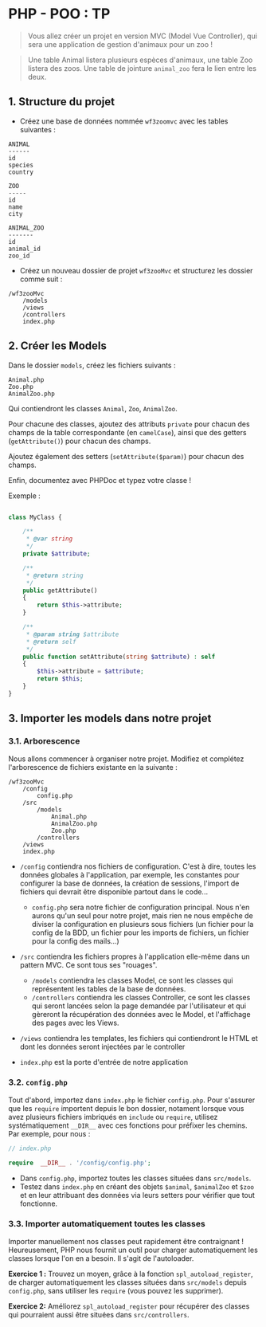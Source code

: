 # PHP - POO : TP

> Vous allez créer un projet en version MVC (Model Vue Controller), qui sera une application de gestion d'animaux pour un zoo !

> Une table Animal listera plusieurs espèces d'animaux, une table Zoo listera des zoos. Une table de jointure `animal_zoo` fera le lien entre les deux.

## 1. Structure du projet

- Créez une base de données nommée `wf3zoomvc` avec les tables suivantes :

```
ANIMAL
------
id                  
species
country

ZOO
-----
id
name
city

ANIMAL_ZOO
-------
id
animal_id
zoo_id
```

- Créez un nouveau dossier de projet `wf3zooMvc` et structurez les dossier comme suit :

```
/wf3zooMvc
    /models
    /views
    /controllers
    index.php
```

## 2. Créer les Models

Dans le dossier `models`, créez les fichiers suivants :

```
Animal.php
Zoo.php
AnimalZoo.php
```

Qui contiendront les classes `Animal`, `Zoo`, `AnimalZoo`.

Pour chacune des classes, ajoutez des attributs `private` pour chacun des champs de la table correspondante (en `camelCase`), ainsi que des getters (`getAttribute()`) pour chacun des champs.

Ajoutez également des setters (`setAttribute($param)`) pour chacun des champs.

Enfin, documentez avec PHPDoc et typez votre classe !

Exemple :

```php

class MyClass {

    /**
     * @var string
     */
    private $attribute;

    /**
     * @return string
     */
    public getAttribute()
    {
        return $this->attribute;
    }

    /**
     * @param string $attribute
     * @return self
     */
    public function setAttribute(string $attribute) : self
    {
        $this->attribute = $attribute;
        return $this;
    }
}
```

## 3. Importer les models dans notre projet

### 3.1. Arborescence
Nous allons commencer à organiser notre projet. Modifiez et complétez l'arborescence de fichiers existante en la suivante :

```
/wf3zooMvc
    /config
        config.php
    /src
        /models
            Animal.php
            AnimalZoo.php
            Zoo.php
        /controllers
    /views
    index.php
```

- `/config` contiendra nos fichiers de configuration. C'est à dire, toutes les données globales à l'application, par exemple, les constantes pour configurer la base de données, la création de sessions, l'import de fichiers qui devrait être disponible partout dans le code...
  - `config.php` sera notre fichier de configuration principal. Nous n'en aurons qu'un seul pour notre projet, mais rien ne nous empêche de diviser la configuration en plusieurs sous fichiers (un fichier pour la config de la BDD, un fichier pour les imports de fichiers, un fichier pour la config des mails...)

- `/src` contiendra les fichiers propres à l'application elle-même dans un pattern MVC. Ce sont tous ses "rouages".
  - `/models` contiendra les classes Model, ce sont les classes qui représentent les tables de la base de données.
  - `/controllers` contiendra les classes Controller, ce sont les classes qui seront lancées selon la page demandée par l'utilisateur et qui gèreront la récupération des données avec le Model, et l'affichage des pages avec les Views.

- `/views` contiendra les templates, les fichiers qui contiendront le HTML et dont les données seront injectées par le controller

- `index.php` est la porte d'entrée de notre application


### 3.2. `config.php`

Tout d'abord, importez dans `index.php` le fichier `config.php`. Pour s'assurer que les `require` importent depuis le bon dossier, notament lorsque vous avez plusieurs fichiers imbriqués en `include` ou `require`, utilisez systématiquement `__DIR__` avec ces fonctions pour préfixer les chemins. Par exemple, pour nous :

```php
// index.php

require  __DIR__ . '/config/config.php';
```

- Dans `config.php`, importez toutes les classes situées dans `src/models`.
- Testez dans `index.php` en créant des objets `$animal`, `$animalZoo` et `$zoo` et en leur attribuant des données via leurs setters pour vérifier que tout fonctionne.

### 3.3. Importer automatiquement toutes les classes

Importer manuellement nos classes peut rapidement être contraignant ! Heureusement, PHP nous fournit un outil pour charger automatiquement les classes lorsque l'on en a besoin. Il s'agit de l'autoloader.

**Exercice 1 :** Trouvez un moyen, grâce à la fonction `spl_autoload_register`, de charger automatiquement les classes situées dans `src/models` depuis `config.php`, sans utiliser les `require` (vous pouvez les supprimer).

**Exercice 2:** Améliorez `spl_autoload_register` pour récupérer des classes qui pourraient aussi être situées dans `src/controllers`.